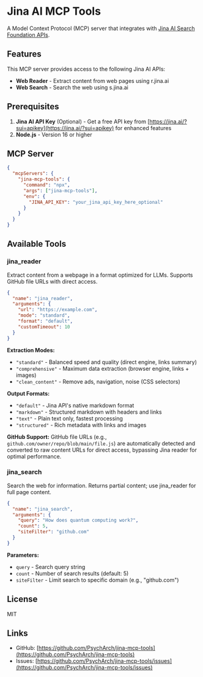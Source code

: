 # Jina AI MCP Tools

A Model Context Protocol (MCP) server that integrates with [Jina AI Search Foundation APIs](https://docs.jina.ai/).

## Features

This MCP server provides access to the following Jina AI APIs:

- **Web Reader** - Extract content from web pages using r.jina.ai
- **Web Search** - Search the web using s.jina.ai

## Prerequisites

1. **Jina AI API Key** (Optional) - Get a free API key from [https://jina.ai/?sui=apikey](https://jina.ai/?sui=apikey) for enhanced features
2. **Node.js** - Version 16 or higher


## MCP Server

```json
{
  "mcpServers": {
    "jina-mcp-tools": {
      "command": "npx",
      "args": ["jina-mcp-tools"],
      "env": {
        "JINA_API_KEY": "your_jina_api_key_here_optional"
      }
    }
  }
}
```

## Available Tools

### jina_reader

Extract content from a webpage in a format optimized for LLMs. Supports GitHub file URLs with direct access.

```json
{
  "name": "jina_reader",
  "arguments": {
    "url": "https://example.com",
    "mode": "standard",
    "format": "default",
    "customTimeout": 10
  }
}
```

**Extraction Modes:**
- `"standard"` - Balanced speed and quality (direct engine, links summary)
- `"comprehensive"` - Maximum data extraction (browser engine, links + images)
- `"clean_content"` - Remove ads, navigation, noise (CSS selectors)

**Output Formats:**
- `"default"` - Jina API's native markdown format
- `"markdown"` - Structured markdown with headers and links
- `"text"` - Plain text only, fastest processing
- `"structured"` - Rich metadata with links and images

**GitHub Support:**
GitHub file URLs (e.g., `github.com/owner/repo/blob/main/file.js`) are automatically detected and converted to raw content URLs for direct access, bypassing Jina reader for optimal performance.

### jina_search

Search the web for information. Returns partial content; use jina_reader for full page content.

```json
{
  "name": "jina_search",
  "arguments": {
    "query": "How does quantum computing work?",
    "count": 5,
    "siteFilter": "github.com"
  }
}
```

**Parameters:**
- `query` - Search query string
- `count` - Number of search results (default: 5)
- `siteFilter` - Limit search to specific domain (e.g., "github.com")


## License

MIT

## Links

- GitHub: [https://github.com/PsychArch/jina-mcp-tools](https://github.com/PsychArch/jina-mcp-tools)
- Issues: [https://github.com/PsychArch/jina-mcp-tools/issues](https://github.com/PsychArch/jina-mcp-tools/issues) 
